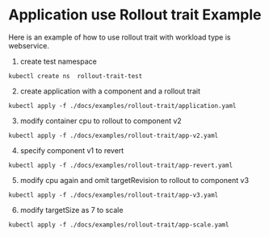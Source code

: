 # Application use Rollout trait Example

Here is an example of how to use rollout trait with workload type is webservice.

1. create test namespace
```shell
kubectl create ns  rollout-trait-test
```

2. create application with a component and a rollout trait
```shell
kubectl apply -f ./docs/examples/rollout-trait/application.yaml
```

3. modify container cpu to rollout to component v2
```shell
kubectl apply -f ./docs/examples/rollout-trait/app-v2.yaml
```

4. specify component v1 to revert
```shell
kubectl apply -f ./docs/examples/rollout-trait/app-revert.yaml
```

5. modify cpu again and omit targetRevision to rollout to component v3
```shell
kubectl apply -f ./docs/examples/rollout-trait/app-v3.yaml
```

6. modify targetSize as 7 to scale
```shell
kubectl apply -f ./docs/examples/rollout-trait/app-scale.yaml
```
